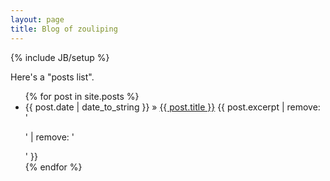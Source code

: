 ```yaml
---
layout: page
title: Blog of zouliping
---
```

{% include JB/setup %}

Here's a "posts list".

<ul class="posts">
  {% for post in site.posts %}
    <li>
      <span>{{ post.date | date_to_string }}</span> &raquo; <a href="{{ post.url }}">{{ post.title }}</a>
      {{ post.excerpt | remove: '<p>' | remove: '</p>' }}
    </li>
  {% endfor %}
</ul>

